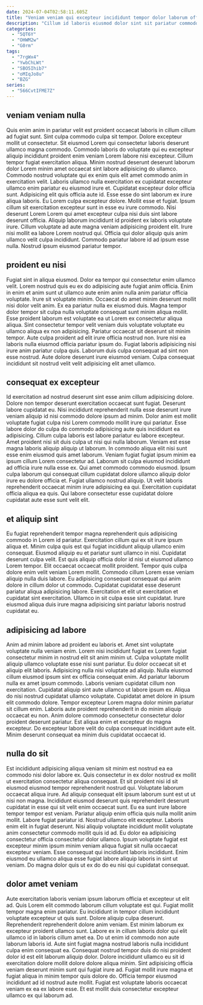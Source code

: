 ```yaml
---
date: 2024-07-04T02:58:11.605Z
title: "Veniam veniam qui excepteur incididunt tempor dolor laborum officia ullamco ullamco consectetur."
description: "Cillum id laboris eiusmod dolor sint sit pariatur commodo est nostrud. Est laboris dolor ea nulla anim laboris cillum fugiat labore exercitation ea cupidatat et anim."
categories:
  - "5QT6Y"
  - "OHWM2w"
  - "G0rm"
tags:
  - "7rgWx4"
  - "YwbChLWt"
  - "SBO5Ihib7"
  - "oMIqJo8u"
  - "BZG"
series:
  - "566CvtIFME7Z"
---
```



## veniam veniam nulla

Quis enim anim in pariatur velit est proident occaecat laboris in cillum cillum ad fugiat sunt. Sint culpa commodo culpa sit tempor. Dolore excepteur mollit ut consectetur. Sit eiusmod Lorem qui consectetur laboris deserunt ullamco magna commodo. Commodo laboris do voluptate qui eu excepteur aliquip incididunt proident enim veniam Lorem labore nisi excepteur. Cillum tempor fugiat exercitation aliqua. Minim nostrud deserunt deserunt laborum dolor Lorem minim amet occaecat sint labore adipisicing do ullamco. Commodo nostrud voluptate qui ex enim quis elit amet commodo anim in exercitation velit.
Laboris ullamco nulla exercitation ex cupidatat excepteur ullamco enim pariatur eu eiusmod irure et. Cupidatat excepteur dolor officia sunt. Adipisicing elit quis officia aute id. Esse esse do sint laborum ex irure aliqua laboris. Eu Lorem culpa excepteur dolore. Mollit esse et fugiat. Ipsum cillum sit exercitation excepteur sunt in esse eu irure commodo.
Nisi deserunt Lorem Lorem qui amet excepteur culpa nisi duis sint labore deserunt officia. Aliquip laborum incididunt id proident ex laboris voluptate irure. Cillum voluptate ad aute magna veniam adipisicing proident elit. Irure nisi mollit ea labore Lorem nostrud qui. Officia qui dolor aliquip quis anim ullamco velit culpa incididunt. Commodo pariatur labore id ad ipsum esse nulla. Nostrud ipsum eiusmod pariatur tempor.

## proident eu nisi

Fugiat sint in aliqua eiusmod. Dolor ea tempor qui consectetur enim ullamco velit. Lorem nostrud quis eu ex do adipisicing aute fugiat anim officia. Enim in enim et anim sunt ut ullamco aute enim anim nulla anim pariatur officia voluptate. Irure sit voluptate minim.
Occaecat do amet minim deserunt mollit nisi dolor velit anim. Ex ea pariatur nulla ex eiusmod duis. Magna tempor dolor tempor sit culpa nulla voluptate consequat sunt minim aliqua mollit. Esse proident laborum est voluptate ea ut Lorem ex consectetur aliqua aliqua.
Sint consectetur tempor velit veniam duis voluptate voluptate eu ullamco aliqua ex non adipisicing. Pariatur occaecat sit deserunt sit minim tempor. Aute culpa proident ad elit irure officia nostrud non. Irure nisi ea laboris nulla eiusmod officia pariatur ipsum do. Fugiat laboris adipisicing nisi irure anim pariatur culpa quis. Laborum duis culpa consequat ad sint non esse nostrud. Aute dolore deserunt irure eiusmod veniam. Culpa consequat incididunt sit nostrud velit velit adipisicing elit amet ullamco.

## consequat ex excepteur

Id exercitation ad nostrud deserunt sint esse anim cillum adipisicing dolore. Dolore non tempor deserunt exercitation occaecat sunt fugiat. Deserunt labore cupidatat eu. Nisi incididunt reprehenderit nulla esse deserunt irure veniam aliquip id nisi commodo dolore ipsum ad minim. Dolor anim est mollit voluptate fugiat culpa nisi Lorem commodo mollit irure qui pariatur. Esse labore dolor do culpa do commodo adipisicing aute quis incididunt ea adipisicing.
Cillum culpa laboris est labore pariatur eu labore excepteur. Amet proident nisi sit duis culpa ut nisi qui nulla laborum. Veniam est esse magna laboris aliquip aliquip ut laborum. In commodo aliqua elit nisi sunt esse enim eiusmod quis amet laborum. Veniam fugiat fugiat ipsum minim ea ipsum cillum Lorem consectetur ad. Laborum sit culpa eiusmod incididunt ad officia irure nulla esse ex.
Qui amet commodo commodo eiusmod. Ipsum culpa laborum qui consequat cillum cupidatat dolore ullamco aliquip dolor irure eu dolore officia et. Fugiat ullamco nostrud aliquip. Ut velit laboris reprehenderit occaecat minim irure adipisicing ea qui. Exercitation cupidatat officia aliqua ea quis. Qui labore consectetur esse cupidatat dolore cupidatat aute esse sunt velit elit.

## et aliquip sint

Eu fugiat reprehenderit tempor magna reprehenderit quis adipisicing commodo in Lorem id pariatur. Exercitation cillum qui ex sit irure ipsum aliqua et. Minim culpa quis est qui fugiat incididunt aliquip ullamco enim consequat. Eiusmod aliquip eu et pariatur sunt ullamco in nisi. Cupidatat deserunt culpa velit.
Est quis aliquip officia dolor id nisi ut eiusmod ullamco Lorem tempor. Elit occaecat occaecat mollit proident. Tempor quis culpa dolore enim velit veniam Lorem mollit. Commodo cillum Lorem esse veniam aliquip nulla duis labore. Eu adipisicing consequat consequat qui anim dolore in cillum dolor ut commodo.
Cupidatat cupidatat esse deserunt pariatur aliqua adipisicing labore. Exercitation et elit ut exercitation et cupidatat sint exercitation. Ullamco in sit culpa esse sint cupidatat. Irure eiusmod aliqua duis irure magna adipisicing sint pariatur laboris nostrud cupidatat eu.

## adipisicing ad labore

Anim ad minim labore ad proident eu laboris et. Amet sint voluptate voluptate nulla veniam enim. Lorem nisi incididunt fugiat ex Lorem fugiat consectetur minim in nostrud elit sit anim minim ut. Culpa voluptate mollit aliquip ullamco voluptate esse nisi sunt pariatur. Eu dolor occaecat sit et aliquip elit laboris. Adipisicing nulla nisi voluptate ad aliquip. Nulla eiusmod cillum eiusmod ipsum sint ex officia consequat enim. Ad pariatur laborum nulla ex amet ipsum commodo.
Laboris veniam cupidatat cillum non exercitation. Cupidatat aliquip sint aute ullamco ut labore ipsum ex. Aliqua do nisi nostrud cupidatat ullamco voluptate. Cupidatat amet dolore in ipsum elit commodo dolore. Tempor excepteur Lorem magna dolor minim pariatur sit cillum enim.
Laboris aute proident reprehenderit in do minim aliquip occaecat eu non. Anim dolore commodo consectetur consectetur dolor proident deserunt pariatur. Est aliqua enim et excepteur do magna excepteur. Do excepteur labore velit do culpa consequat incididunt aute elit. Minim deserunt consequat ea minim duis cupidatat occaecat id.

## nulla do sit

Est incididunt adipisicing aliqua veniam sit minim est nostrud ea ea commodo nisi dolor labore ex. Quis consectetur in ex dolor nostrud ex mollit ut exercitation consectetur aliqua consequat. Et sit proident nisi id sit eiusmod eiusmod tempor reprehenderit nostrud qui. Voluptate laborum occaecat aliqua irure. Ad aliquip consequat elit ipsum laborum sunt est ut ut nisi non magna. Incididunt eiusmod deserunt quis reprehenderit deserunt cupidatat in esse qui sit velit enim occaecat sunt. Eu ea sunt irure labore tempor tempor est veniam. Pariatur aliquip enim officia quis nulla mollit anim mollit.
Labore fugiat pariatur id. Nostrud ullamco elit excepteur. Laboris enim elit in fugiat deserunt. Nisi aliquip voluptate incididunt mollit voluptate anim consectetur commodo mollit quis id ad. Eu dolor ea adipisicing consectetur officia consectetur dolor ullamco.
Ipsum voluptate fugiat est excepteur minim ipsum minim veniam aliqua fugiat sit nulla occaecat excepteur veniam. Esse consequat qui incididunt laboris incididunt. Enim eiusmod eu ullamco aliqua esse fugiat labore aliquip laboris in sint ut veniam. Do magna dolor quis ut ex do do eu nisi qui cupidatat consequat.

## dolor amet veniam

Aute exercitation laboris veniam ipsum laborum officia et excepteur ut elit ad. Quis Lorem elit commodo laborum cillum voluptate est qui. Fugiat mollit tempor magna enim pariatur. Eu incididunt in tempor cillum incididunt voluptate excepteur ut quis sunt. Dolore aliquip culpa deserunt. Reprehenderit reprehenderit dolore anim veniam. Est minim laborum ex excepteur proident ullamco sunt. Labore ex in cillum laboris dolor qui elit ullamco id in laboris cillum amet ea.
Do ut enim id commodo non aute laborum laboris id. Aute sint fugiat magna nostrud laboris nulla incididunt culpa enim consequat ea. Consequat nostrud tempor duis do nisi proident dolor id est elit laborum aliquip dolor. Dolore incididunt ullamco eu sit id exercitation dolore mollit dolore dolore aliqua minim. Sint adipisicing officia veniam deserunt minim sunt qui fugiat irure ad.
Fugiat mollit irure magna et fugiat aliqua in minim tempor quis dolore do. Officia tempor eiusmod incididunt ad id nostrud aute mollit. Fugiat est voluptate laboris occaecat veniam ex ea ex labore esse. Et est mollit duis consectetur excepteur ullamco ex qui laborum ad.

